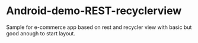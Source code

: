 # Android-demo-REST-recyclerview
Sample for e-commerce app based on rest and recycler view with basic but good anough to start layout.
